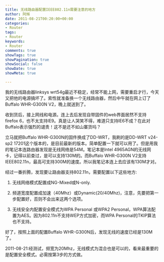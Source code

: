 ```yaml
---
title: 无线路由器配置IEEE802.11n需要注意的地方
author: 阿辉
date: 2011-08-21T00:20:00+00:00
categories:
- Router
tags:
- Router
keywords:
- Router
comments: true
showTags: true
showPagination: true
showSocial: false
showDate: true
showMeta: true

---
```

我的无线路由器linksys wrt54g最近不稳定，经常不能上网，需要重启才行，今天又把他的电源搞坏了。索性就准备换一个无线路由器，然后中午就在网上订了Buffalo WHR-G300N V2，晚上就送到了。

收到货后，接上网线和电源。连上去后发现自带固件的web界面居然不支持firefox 6，也不太支持IE9。真是让人哭笑不得，难道只支持IE6不成？在此对Buffalo表示强烈的谴责！这不是还不如山寨货吗？

立马就把Buffalo WHR-G300N的固件换成了DD-WRT，我刷的是DD-WRT v24-sp2 17201这个版本的，是目前最新的版本。简单配置一下就可以用了。但是用我的笔记本连路由器发现是无线网络是54M。笔记本是Intel 4965AGN的无线网卡，记得以前查过，是可以支持130M的。而Buffalo WHR-G300N V2支持IEEE802.11n，最高可支持300M的速度。所以我笔记本连上去应该有130M才对。

<!--more-->

经过一番折腾，发现要让路由器支持802.11n，需要配置以下这些地方:

1. 无线网络模式配置成NG-Mixed或N-only.

2. 频道宽度配置成加速（40Mhz）或Dynamic(20/40Mhz)，注意，先要把第一步配置好，否则不会出来这两个选项。

3. 无线安全内配置安全模式为WPA Personal 或WPA2 Personal，WPA算法配置为AES。因为802.11n不支持WEP方式加密，而WPA Personal的TKIP算法也不支持。

好了，按照上面的配置Buffalo WHR-G300N后，发现无线的速度已经是130M了。

2011-08-21:经测试，频宽为20Mhz，无线模式为混合也是可以的，看来最重要的是配置安全模式。必需按第3步的方式做。
